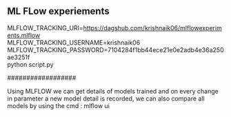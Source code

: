 ## ML FLow experiements

MLFLOW_TRACKING_URI=https://dagshub.com/krishnaik06/mlflowexperiments.mlflow \
MLFLOW_TRACKING_USERNAME=krishnaik06 \
MLFLOW_TRACKING_PASSWORD=7104284f1bb44ece21e0e2adb4e36a250ae3251f \
python script.py

##################

Using MLFLOW we can get details of models trained and on every change in parameter a new model detail is recorded,
we can also compare all models by using the cmd : mlflow ui
